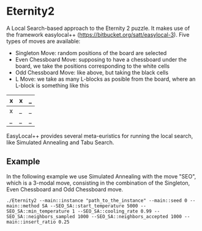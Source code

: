 # Eternity2
A Local Search-based approach to the Eternity 2 puzzle. It makes use of the framework easylocal++ (https://bitbucket.org/satt/easylocal-3). Five types of moves are available:
* Singleton Move: random positions of the board are selected
* Even Chessboard Move: supposing to have a chessboard under the board, we take the positions corresponding to the white cells
* Odd Chessboard Move: like above, but taking the black cells
* L Move: we take as many L-blocks as posible from the board, where an L-block is something like this
	
| x | x | _ |
|---|---|---|
| x | _ | _ |
| _ | _ | _ |

EasyLocal++ provides several meta-euristics for running the local search, like Simulated Annealing and Tabu Search.

## Example
In the following example we use Simulated Annealing with the move "SEO", which is a 3-modal move, consisting in the combination of the Singleton, Even Chessboard and Odd Chessboard move.

	./Eternity2 --main::instance "path_to_the_instance" --main::seed 0 --main::method SA --SEO_SA::start_temperature 5000 --
	SEO_SA::min_temperature 1 --SEO_SA::cooling_rate 0.99 --SEO_SA::neighbors_sampled 1000 --SEO_SA::neighbors_accepted 1000 --
	main::insert_ratio 0.25
